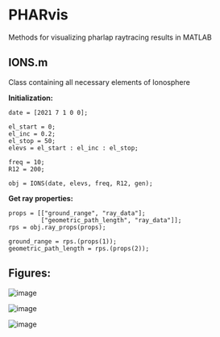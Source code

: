 # PHARvis
 Methods for visualizing pharlap raytracing results in MATLAB

## IONS.m
 Class containing all necessary elements of Ionosphere

__Initialization:__
```
date = [2021 7 1 0 0];

el_start = 0;
el_inc = 0.2;
el_stop = 50;
elevs = el_start : el_inc : el_stop;

freq = 10;
R12 = 200;

obj = IONS(date, elevs, freq, R12, gen);
```

__Get ray properties:__
```
props = [["ground_range", "ray_data"];
         ["geometric_path_length", "ray_data"]];
rps = obj.ray_props(props);

ground_range = rps.(props(1));
geometric_path_length = rps.(props(2));
```

## Figures:

![image](https://github.com/user-attachments/assets/1ba732ba-6a95-4ca9-b509-5b3559bb1d50)

![image](https://github.com/user-attachments/assets/f74e276b-35e5-4c06-a94a-526b52f73b77)

![image](https://github.com/user-attachments/assets/860842b1-ca98-4f0b-bc81-07f8e993dcb3)


